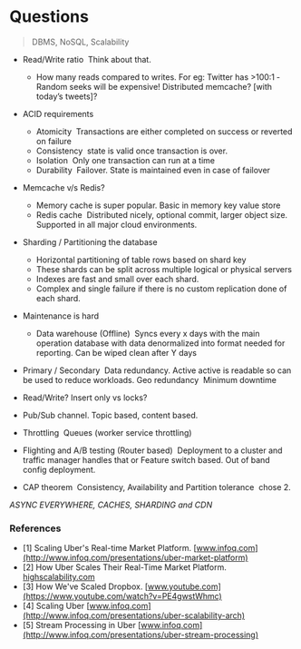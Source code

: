 # Questions

> DBMS, NoSQL, Scalability

* Read/Write ratio ­ Think about that.
    * How many reads compared to writes. For eg: Twitter has >100:1 ­ Random
seeks will be expensive! Distributed memcache? [with today’s tweets]?

* ACID requirements
    * Atomicity ­ Transactions are either completed on success or reverted on failure
    * Consistency ­ state is valid once transaction is over.
    * Isolation ­ Only one transaction can run at a time
    * Durability ­ Failover. State is maintained even in case of failover

* Memcache v/s Redis?
    * Memory cache is super popular. Basic in memory key value store
    * Redis cache ­ Distributed nicely, optional commit, larger object size. Supported in all major cloud environments.

* Sharding / Partitioning the database
    * Horizontal partitioning of table rows based on shard key
    * These shards can be split across multiple logical or physical servers
    * Indexes are fast and small over each shard.
    * Complex and single failure if there is no custom replication done of each
shard.

* Maintenance is hard
    * Data warehouse (Offline) ­ Syncs every x days with the main operation database with data denormalized into format needed for reporting. Can be wiped clean after Y days

* Primary / Secondary ­ Data redundancy. Active active is readable so can be used to reduce workloads. Geo redundancy ­ Minimum downtime

* Read/Write? Insert only vs locks?

* Pub/Sub channel. Topic based, content based.

* Throttling ­ Queues (worker service throttling)

* Flighting and A/B testing (Router based) ­ Deployment to a cluster and traffic manager handles that or Feature switch based. Out of band config deployment.

* CAP theorem ­ Consistency, Availability and Partition tolerance ­ chose 2.


*ASYNC EVERYWHERE, CACHES, SHARDING and CDN*

### References

* [1] Scaling Uber's Real-time Market Platform. [www.infoq.com](http://www.infoq.com/presentations/uber-market-platform)
* [2] How Uber Scales Their Real-Time Market Platform. [highscalability.com](http://highscalability.com/blog/2015/9/14/how-uber-scales-their-real-time-market-platform.html)
* [3] How We've Scaled Dropbox. [www.youtube.com](https://www.youtube.com/watch?v=PE4gwstWhmc)
* [4] Scaling Uber [www.infoq.com](http://www.infoq.com/presentations/uber-scalability-arch)
* [5] Stream Processing in Uber [www.infoq.com](http://www.infoq.com/presentations/uber-stream-processing)
